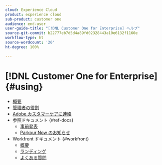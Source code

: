 ```yaml
---
cloud: Experience Cloud
product: experience cloud
sub-product: customer one
audience: end-user
user-guide-title: "[!DNL Customer One for Enterprise] ヘルプ"
source-git-commit: b22777eb7d5d4a89fd02328443a10e6132f1160e
workflow-type: ht
source-wordcount: '20'
ht-degree: 100%

---
```



# [!DNL Customer One for Enterprise] {#using}

+ [概要](home.md)
+ [管理者の役割](admin-roles.md)
+ [Adobe カスタマーケアに連絡](customer-care.md)
+ 参照ドキュメント {#ref-docs}
   + [事前発表](intro-customer-support.md)
   + [Parkour Now のお知らせ](parkour-now.md)
+ Workfront ドキュメント {#workfront}
   + [概要](overview.md)
   + [ランディング](landing.md)
   + [よくある質問](faq.md)
